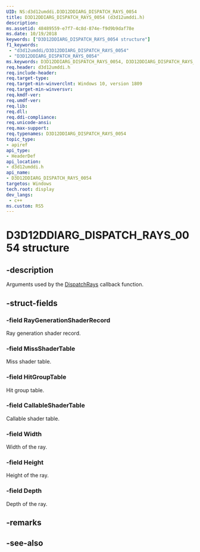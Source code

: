 ```yaml
---
UID: NS:d3d12umddi.D3D12DDIARG_DISPATCH_RAYS_0054
title: D3D12DDIARG_DISPATCH_RAYS_0054 (d3d12umddi.h)
description: 
ms.assetid: 48489559-e7f7-4c8d-874e-f9d9b9daf78e
ms.date: 10/19/2018
keywords: ["D3D12DDIARG_DISPATCH_RAYS_0054 structure"]
f1_keywords:
 - "d3d12umddi/D3D12DDIARG_DISPATCH_RAYS_0054"
 - "D3D12DDIARG_DISPATCH_RAYS_0054"
ms.keywords: D3D12DDIARG_DISPATCH_RAYS_0054, D3D12DDIARG_DISPATCH_RAYS_0054, 
req.header: d3d12umddi.h
req.include-header:
req.target-type:
req.target-min-winverclnt: Windows 10, version 1809
req.target-min-winversvr:
req.kmdf-ver:
req.umdf-ver:
req.lib:
req.dll:
req.ddi-compliance:
req.unicode-ansi:
req.max-support:
req.typenames: D3D12DDIARG_DISPATCH_RAYS_0054
topic_type: 
- apiref
api_type: 
- HeaderDef
api_location: 
- d3d12umddi.h
api_name: 
- D3D12DDIARG_DISPATCH_RAYS_0054
targetos: Windows
tech.root: display
dev_langs:
 - c++
ms.custom: RS5
---
```


# D3D12DDIARG_DISPATCH_RAYS_0054 structure

## -description

Arguments used by the [DispatchRays](nc-d3d12umddi-pfnd3d12ddi_dispatch_rays_0054.md) callback function.

## -struct-fields

### -field RayGenerationShaderRecord

Ray generation shader record.

### -field MissShaderTable

Miss shader table.

### -field HitGroupTable

Hit group table.

### -field CallableShaderTable

Callable shader table.

### -field Width

Width of the ray.

### -field Height

Height of the ray.

### -field Depth
 
Depth of the ray.

## -remarks

## -see-also
